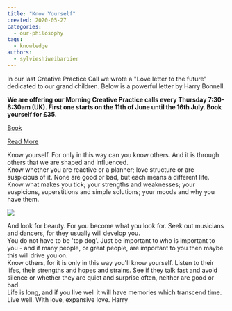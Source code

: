 ```yaml
---
title: "Know Yourself"
created: 2020-05-27
categories: 
  - our-philosophy
tags: 
  - knowledge
authors: 
  - sylvieshiweibarbier
---
```


In our last Creative Practice Call we wrote a "Love letter to the future" dedicated to our grand children. Below is a powerful letter by Harry Bonnell.

**We are offering our Morning Creative Practice calls every **Thursday** 7:30- 8:30am (UK). First one starts on the 11th of June until the 16th July. Book yourself for £35.** 

[Book](https://ti.to/art-earth-tech/online-calls)

[Read More](https://artearthtech.com/2020/04/02/morning-creative-practice/)

Know yourself. For only in this way can you know others. And it is through others that we are shaped and influenced.  
Know whether you are reactive or a planner; love structure or are suspicious of it. None are good or bad, but each means a different life.  
Know what makes you tick; your strengths and weaknesses; your suspicions, superstitions and simple solutions; your moods and why you have them.

![](https://artearthtech.files.wordpress.com/2020/05/alessandro-erbetta-8oypewvmhny-unsplash.jpg?w=1024)

And look for beauty. For you become what you look for. Seek out musicians and dancers, for they usually will develop you.  
You do not have to be 'top dog'. Just be important to who is important to you - and if many people, or great people, are important to you then maybe this will drive you on.  
Know others, for it is only in this way you'll know yourself. Listen to their lifes, their strengths and hopes and strains. See if they talk fast and avoid silence or whether they are quiet and surprise often, neither are good or bad.  
Life is long, and if you live well it will have memories which transcend time. Live well. With love, expansive love. Harry
